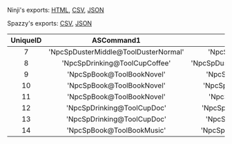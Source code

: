 Ninji's exports: [HTML](https://wuffs.org/acnh/bcsv_160/html/NpcSpServiceMotionWork.html), [CSV](https://wuffs.org/acnh/bcsv_160/csv/NpcSpServiceMotionWork.csv), [JSON](https://wuffs.org/acnh/bcsv_160/json/NpcSpServiceMotionWork.json)

Spazzy's exports: [CSV](https://github.com/McSpazzy/acnh-csv/blob/master/NpcSpServiceMotionWork.csv), [JSON](https://github.com/McSpazzy/acnh-json/blob/master/NpcSpServiceMotionWork.json)

| UniqueID | ASCommand1 | ASCommand2 | ASCommand3 | ASCommand4 | ASCommand5 | ASCommand6 | ASCommand7 | ASCommand8 | Label | Rate1 | Rate2 | Rate3 | Rate4 | Rate5 | Rate6 | Rate7 | Rate8 |
|:--:|:--:|:--:|:--:|:--:|:--:|:--:|:--:|:--:|:--:|:--:|:--:|:--:|:--:|:--:|:--:|:--:|:--:|
| 7 | 'NpcSpDusterMiddle@ToolDusterNormal' | 'NpcSpWatering@ToolSpray' | 'NpcSpWatchDisplay' | 'NpcSpBookSit@ToolBookNovel' | 'MaReSleep' | 'NpcSpArrange' | '' | '' | 'szaOffice' | 10 | 15 | 10 | 45 | 7 | 13 | 0 | 0 | 
| 8 | 'NpcSpDrinking@ToolCupCoffee' | 'NpcSpDusterHigh@ToolDusterNormal' | 'NpcSpBook@ToolBookMusic' | 'NpcSpArrange' | 'NpcSpTyping' | 'NpcSpBookSit@ToolBookNovel' | 'NpcSpDrinkingSit@ToolCupCoffee' | '' | 'rcoOffice' | 10 | 10 | 10 | 10 | 20 | 20 | 20 | 0 | 
| 9 | 'NpcSpBook@ToolBookNovel' | 'NpcSpDrinking@ToolCanTea' | '' | '' | '' | '' | '' | '' | 'rco' | 50 | 50 | 0 | 0 | 0 | 0 | 0 | 0 | 
| 10 | 'NpcSpBook@ToolBookNovel' | 'NpcSpDrinking@ToolCanJuice' | '' | '' | '' | '' | '' | '' | 'rct' | 50 | 50 | 0 | 0 | 0 | 0 | 0 | 0 | 
| 11 | 'NpcSpBook@ToolBookNovel' | 'NpcSpBook@ToolBookFish' | 'NpcSpBook@ToolBookFossil' | '' | '' | '' | '' | '' | 'owl' | 25 | 25 | 50 | 0 | 0 | 0 | 0 | 0 | 
| 12 | 'NpcSpDrinking@ToolCupDoc' | 'NpcSpBook@ToolBookExercise' | 'NpcSpDrinking@ToolCanTea' | '' | '' | '' | '' | '' | 'doc' | 25 | 50 | 25 | 0 | 0 | 0 | 0 | 0 | 
| 13 | 'NpcSpDrinking@ToolCupDoc' | 'NpcSpBook@ToolBookMusic' | 'NpcSpTyping' | 'NpcSpBook@ToolBookComic' | '' | '' | '' | '' | 'dod' | 30 | 15 | 40 | 15 | 0 | 0 | 0 | 0 | 
| 14 | 'NpcSpBook@ToolBookMusic' | 'NpcSpDrinking@ToolCupCoffee' | 'NpcSpBook@ToolBookFashion' | 'NpcSpTambourineSound@ToolTambourine' | 'NpcSpYoga' | '' | '' | '' | 'spn' | 15 | 25 | 10 | 25 | 25 | 0 | 0 | 0 | 
